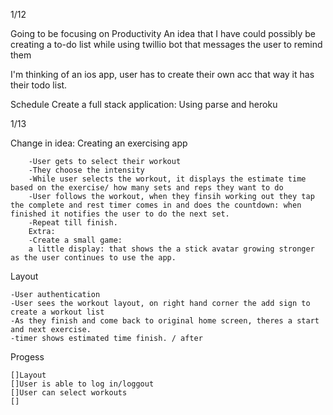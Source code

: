 
1/12

Going to be focusing on Productivity
An idea that I have could possibly be creating a to-do list while using twillio bot that messages the user to remind them

I'm thinking of an ios app, user has to create their own acc that way it has their todo list. 

Schedule
Create a full stack application:
    Using parse and heroku

1/13

Change in idea:
    Creating an exercising app
    
        -User gets to select their workout
        -They choose the intensity
        -While user selects the workout, it displays the estimate time based on the exercise/ how many sets and reps they want to do
        -User follows the workout, when they finsih working out they tap the complete and rest timer comes in and does the countdown: when finished it notifies the user to do the next set. 
        -Repeat till finish.
        Extra: 
        -Create a small game:
        a little display: that shows the a stick avatar growing stronger as the user continues to use the app.

Layout

    -User authentication 
    -User sees the workout layout, on right hand corner the add sign to create a workout list
    -As they finish and come back to original home screen, theres a start and next exercise.
    -timer shows estimated time finish. / after

Progess
    
    []Layout
    []User is able to log in/loggout
    []User can select workouts
    []
